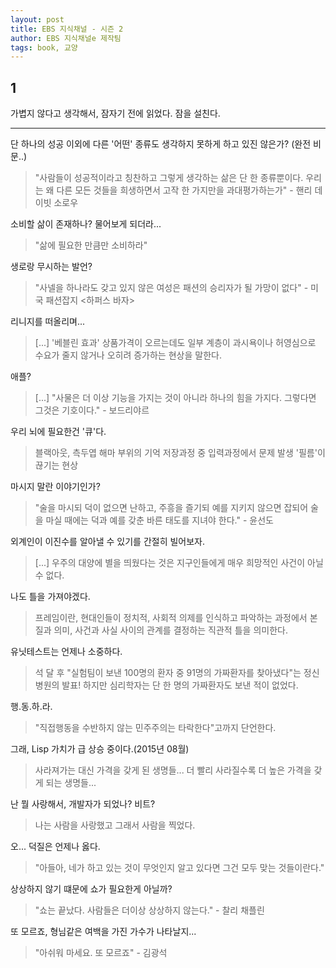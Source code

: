 ```yaml
---
layout: post
title: EBS 지식채널 - 시즌 2
author: EBS 지식채널e 제작팀
tags: book, 교양
---
```


## 1
가볍지 않다고 생각해서, 잠자기 전에 읽었다. 잠을 설친다.

-----

단 하나의 성공 이외에 다른 '어떤' 종류도 생각하지 못하게 하고 있진 않은가? (완전 비문..)
> "사람들이 성공적이라고 칭찬하고 그렇게 생각하는 삶은 단 한 종류뿐이다. 우리는 왜 다른 모든 것들을 희생하면서 고작 한 가지만을 과대평가하는가" - 핸리 데이빗 소로우

소비할 삶이 존재하나? 물어보게 되더라...
> "삶에 필요한 만큼만 소비하라"

생로랑 무시하는 발언?
> "사넬을 하나라도 갖고 있지 않은 여성은 패션의 승리자가 될 가망이 없다" - 미국 패션잡지 <하퍼스 바자>

리니지를 떠올리며...
> [...] '베블린 효과' 상품가격이 오르는데도 일부 계층이 과시욕이나 허영심으로 수요가 줄지 않거나 오히려 증가하는 현상을 말한다.

애플?
> [...] "사물은 더 이상 기능을 가지는 것이 아니라 하나의 힘을 가지다. 그렇다면 그것은 기호이다." - 보드리야르

우리 뇌에 필요한건 '큐'다.
> 블랙아웃, 측두엽 해마 부위의 기억 저장과정 중 입력과정에서 문제 발생 '필름'이 끊기는 현상

마시지 말란 이야기인가?
> "술을 마시되 덕이 없으면 난하고, 주흥을 즐기되 예를 지키지 않으면 잡되어 술을 마실 때에는 덕과 예를 갖춘 바른 태도를 지녀야 한다." - 윤선도

외계인이 이진수를 알아낼 수 있기를 간절히 빌어보자.
> [...] 우주의 대양에 별을 띄웠다는 것은 지구인들에게 매우 희망적인 사건이 아닐 수 없다.

나도 틀을 가져야겠다.
> 프레임이란, 현대인들이 정치적, 사회적 의제를 인식하고 파악하는 과정에서 본질과 의미, 사건과 사실 사이의 관계를 결정하는 직관적 틀을 의미한다.

유닛테스트는 언제나 소중하다.
> 석 달 후 "실험팀이 보낸 100명의 환자 중 91명의 가짜환자를 찾아냈다"는 정신병원의 발표! 하지만 심리학자는 단 한 명의 가짜환자도 보낸 적이 없었다.

행.동.하.라.
> "직접행동을 수반하지 않는 민주주의는 타락한다"고까지 단언한다.

그래, Lisp 가치가 급 상승 중이다.(2015년 08월)
> 사라져가는 대신 가격을 갖게 된 생명들... 더 빨리 사라질수록 더 높은 가격을 갖게 되는 생명들...

난 뭘 사랑해서, 개발자가 되었나? 비트?
> 나는 사람을 사랑했고 그래서 사람을 찍었다.

오... 덕질은 언제나 옳다.
> "아들아, 네가 하고 있는 것이 무엇인지 알고 있다면 그건 모두 맞는 것들이란다."

상상하지 않기 떄문에 쇼가 필요한게 아닐까?
> "쇼는 끝났다. 사람들은 더이상 상상하지 않는다." - 찰리 채플린

또 모르죠, 형님같은 여백을 가진 가수가 나타날지...
> "아쉬워 마세요. 또 모르죠" - 김광석











